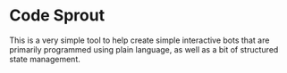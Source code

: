 # Code Sprout

This is a very simple tool to help create simple interactive bots that are primarily programmed using plain language, as well as a bit of structured state management.
